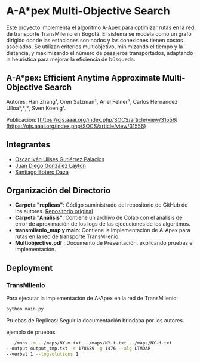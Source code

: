 # A-A*pex Multi-Objective Search

Este proyecto implementa el algoritmo A-Apex para optimizar rutas en la red de transporte TransMilenio en Bogotá. El sistema se modela como un grafo dirigido donde las estaciones son nodos y las conexiones tienen costos asociados. Se utilizan criterios multiobjetivo, minimizando el tiempo y la distancia, y maximizando el número de pasajeros transportados, adaptando la heurística para mejorar la eficiencia de búsqueda.

## A-A*pex: Efficient Anytime Approximate Multi-Objective Search

Autores: Han Zhang¹, Oren Salzman², Ariel Felner³, Carlos Hernández Ulloa⁴,⁵,⁶, Sven Koenig¹.

Publicación: [https://ojs.aaai.org/index.php/SOCS/article/view/31556](https://ojs.aaai.org/index.php/SOCS/article/view/31556)

## Integrantes

- [Oscar Iván Ulises Gutiérrez Palacios](mailto:osgutierrezp@unal.edu.co)
- [Juan Diego González Layton](mailto:jgonzalezla@unal.edu.co)
- [Santiago Botero Daza](mailto:sboterod@unal.edu.co)

## Organización del Directorio

- **Carpeta "replicas"**: Código suministrado del repositorio de GitHub de los autores. [Repositorio original](https://github.com/HanZhang39/MultiObjectiveSearch)
- **Carpeta "Análisis"**: Contiene un archivo de Colab con el análisis de error de aproximación de los logs de las ejecuciones de los algoritmos.
- **transmilenio_map y main**: Contiene la implementación de A-Apex para rutas en la red de transporte TransMilenio.
- **Multiobjective.pdf** : Documento de Presentación, explicando pruebas e implementación. 

## Deployment

### TransMilenio

Para ejecutar la implementación de A-Apex en la red de TransMilenio:

```bash
python main.py
```

Pruebas de Replicas: Seguir la documentación brindaba por los autores. 

ejemplo de pruebas 
```bash
  ./mohs -m ../maps/NY-m.txt ../maps/NY-t.txt ../maps/NY-d.txt 
--output output_tmp.txt -s 178689 -g 1476 --alg LTMOAR 
--verbal 1 --logsolutions 1
```
